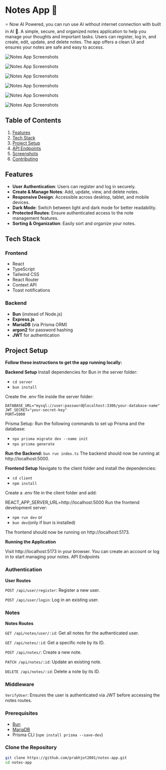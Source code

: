 # Notes App 📝

⭐ Now AI Powered, you can run use AI without internet connection with built in AI 🚀.
A simple, secure, and organized notes application to help you manage your thoughts and important tasks. Users can register, log in, and create, edit, update, and delete notes. The app offers a clean UI and ensures your notes are safe and easy to access.

![Notes App Screenshots](https://github.com/prabhjot2001/notes-app/blob/version-1/preview/image%20(6).png)

![Notes App Screenshots](https://github.com/prabhjot2001/notes-app/blob/version-1/preview/image%20(2).png)

![Notes App Screenshots](https://github.com/prabhjot2001/notes-app/blob/version-1/preview/image%20(3).png)

![Notes App Screenshots](https://github.com/prabhjot2001/notes-app/blob/version-1/preview/image%20(6).png)

![Notes App Screenshots](https://github.com/prabhjot2001/notes-app/blob/version-1/preview/image%20(7).png)

![Notes App Screenshots](https://github.com/prabhjot2001/notes-app/blob/version-1/preview/image%20(8).png)

## Table of Contents
1. [Features](#features)
2. [Tech Stack](#tech-stack)
3. [Project Setup](#project-setup)
4. [API Endpoints](#api-endpoints)
5. [Screenshots](#screenshots)
6. [Contributing](#contributing)

## Features
- **User Authentication**: Users can register and log in securely.
- **Create & Manage Notes**: Add, update, view, and delete notes.
- **Responsive Design**: Accessible across desktop, tablet, and mobile devices.
- **Dark Mode**: Switch between light and dark mode for better readability.
- **Protected Routes**: Ensure authenticated access to the note management features.
- **Sorting & Organization**: Easily sort and organize your notes.

## Tech Stack

### Frontend
- React
- TypeScript
- Tailwind CSS
- React Router
- Context API
- Toast notifications

### Backend
- **Bun** (instead of Node.js)
- **Express.js**
- **MariaDB** (via Prisma ORM)
- **argon2** for password hashing
- **JWT** for authentication

## Project Setup

**Follow these instructions to get the app running locally:**

**Backend Setup**
Install dependencies for Bun in the server folder:


- `cd server`
- `bun install`

Create the .env file inside the server folder:
```
DATABASE_URL="mysql://user:password@localhost:3306/your-database-name"
JWT_SECRET="your-secret-key"
PORT=5000

```

Prisma Setup: Run the following commands to set up Prisma and the database:


- `npx prisma migrate dev --name init`
- `npx prisma generate`


**Run the Backend:**
`bun run index.ts`
The backend should now be running at http://localhost:5000.

**Frontend Setup**
Navigate to the client folder and install the dependencies:


- `cd client`
- `npm install`


Create a .env file in the client folder and add:

REACT_APP_SERVER_URL=http://localhost:5000
Run the frontend development server:


- `npm run dev` or 
- `bun dev`(only if bun is installed)

The frontend should now be running on http://localhost:5173.

**Running the Application**

Visit http://localhost:5173 in your browser. You can create an account or log in to start managing your notes.
API Endpoints

### Authentication
**User Routes**

`POST /api/user/register`: Register a new user.

`POST /api/user/login`: Log in an existing user.

### Notes
**Notes Routes**

`GET /api/notes/user/:id`: Get all notes for the authenticated user.

`GET /api/notes/:id`: Get a specific note by its ID.

`POST /api/notes/`: Create a new note.

`PATCH /api/notes/:id`: Update an existing note.

`DELETE /api/notes/:id`: Delete a note by its ID.


### Middleware
`VerifyUser`: Ensures the user is authenticated via JWT before accessing the notes routes.

### Prerequisites
- [Bun](https://bun.sh/)
- [MariaDB](https://mariadb.org/)
- Prisma CLI (`npm install prisma --save-dev`)

### Clone the Repository
```bash
git clone https://github.com/prabhjot2001/notes-app.git
cd notes-app
